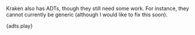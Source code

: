 Kraken also has ADTs, though they still need some work.
For instance, they cannot currently be generic (although I would like to fix this soon).

{adts.play}

